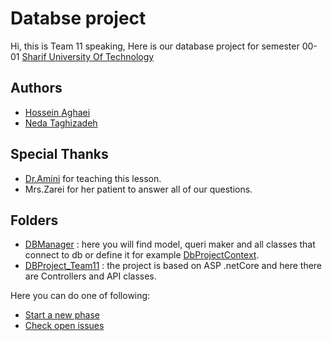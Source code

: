 # Databse project

Hi, this is Team 11 speaking, Here is our database project for semester 00-01 [Sharif University Of Technology](http://ce.sharif.edu/)

## Authors
- [Hossein Aghaei](https://github.com/hoseinaghaei)
- [Neda Taghizadeh](https://github.com/nedataghizadeh79)

## Special Thanks
 - [Dr.Amini](http://ce.sharif.edu/faculty/morteza-amini/) for teaching this lesson.
 - Mrs.Zarei for her patient to answer all of our questions.

## Folders
- [DBManager](https://github.com/hoseinaghaei/Db-project/tree/master/DBManager) : here you will find model, queri maker and all classes that connect to db or define it for example [DbProjectContext](https://github.com/hoseinaghaei/Db-project/blob/master/DBManager/Model/DbProjectContext.cs).
- [DBProject_Team11](https://github.com/hoseinaghaei/Db-project/tree/master/DBProject_Team11) : the project is based on ASP .netCore and here there are Controllers and API classes.

Here you can do one of following:
* [Start a new phase](https://github.com/Star-Academy/codestar-intern-issues/issues/new/choose)
* [Check open issues](https://github.com/Star-Academy/codestar-intern-issues/issues)
